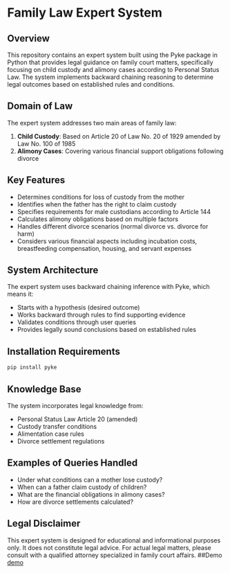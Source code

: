 # Family Law Expert System

## Overview

This repository contains an expert system built using the Pyke package in Python that provides legal guidance on family court matters, specifically focusing on child custody and alimony cases according to Personal Status Law. The system implements backward chaining reasoning to determine legal outcomes based on established rules and conditions.

## Domain of Law

The expert system addresses two main areas of family law:

1. **Child Custody**: Based on Article 20 of Law No. 20 of 1929 amended by Law No. 100 of 1985
2. **Alimony Cases**: Covering various financial support obligations following divorce

## Key Features

- Determines conditions for loss of custody from the mother
- Identifies when the father has the right to claim custody
- Specifies requirements for male custodians according to Article 144
- Calculates alimony obligations based on multiple factors
- Handles different divorce scenarios (normal divorce vs. divorce for harm)
- Considers various financial aspects including incubation costs, breastfeeding compensation, housing, and servant expenses

## System Architecture

The expert system uses backward chaining inference with Pyke, which means it:
- Starts with a hypothesis (desired outcome)
- Works backward through rules to find supporting evidence
- Validates conditions through user queries
- Provides legally sound conclusions based on established rules

## Installation Requirements

```bash
pip install pyke
```

## Knowledge Base

The system incorporates legal knowledge from:
- Personal Status Law Article 20 (amended)
- Custody transfer conditions
- Alimentation case rules
- Divorce settlement regulations

## Examples of Queries Handled

- Under what conditions can a mother lose custody?
- When can a father claim custody of children?
- What are the financial obligations in alimony cases?
- How are divorce settlements calculated?

## Legal Disclaimer

This expert system is designed for educational and informational purposes only. It does not constitute legal advice. For actual legal matters, please consult with a qualified attorney  specialized in family court affairs.
##Demo
[demo](https://github.com/user-attachments/assets/eca25c91-9d0b-438a-b2d7-d06a914798b7)



